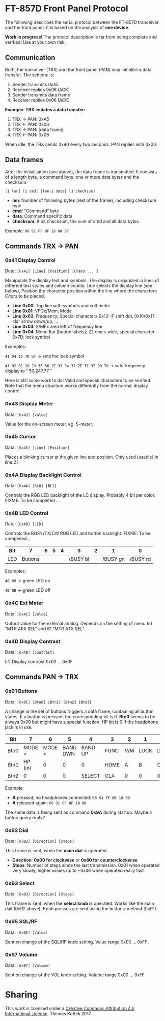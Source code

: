 # FT-857D Front Panel Protocol
The following describes the serial protocol between the FT-857D tranceiver and the front panel. It is based on the analysis of __one device__. 

__Work in progress!__ The protocol description is far from being complete and verified! Use at your own risk.



## Communication
Both, the tranceiver (TRX) and the front panel (PAN) may initialize a data transfer. The scheme is:
 1. Sender transmits 0xA5
 2. Receiver replies 0x06 (ACK)
 3. Sender transmits data frame
 4. Receiver replies 0x06 (ACK)

__Example: TRX initiates a data transfer:__
 1. TRX -> PAN: 0xA5
 2. TRX <- PAN: 0x06
 3. TRX -> PAN: [data frame]
 4. TRX <- PAN: 0x06
 
When idle, the TRX sends 0x90 every two seconds. PAN replies with 0x06.

## Data frames
After the initialisation (see above), the data frame is transmitted. It consists of a length byte, a command byte, one or more data bytes and the checksum.

`[1 len] [1 cmd] [len-2 data] [1 checksum]`

* __len__: Number of following bytes (rest of the frame), including checksum byte.
* __cmd__: "Command" byte
* __data__: Command specific data
* __checksum__: 8 bit checksum, the sum of cmd and all data bytes

Example:
`06 91 FF 8F 18 00 37`

## Commands TRX -> PAN
### 0x41 Display Control
Data: `[0x41] [Line] [Position] [Chars ... ]`

Manipulate the display text and symbols. The display is organized in lines of different text styles and column counts. _Line_ selects the display line (see below), _Position_ the character position within the line where the characters _Chars_ to be placed.

 * __Line 0x00__: Top line with symbols and volt meter
 * __Line 0x01__: VFOx/Mem, Mode
 * __Line 0x02__: Frequency; Special characters 0x12: IF shift dot, 0x16/0x17: clar arrow down/up, ...
 * __Line 0x03__: S/MFx area left of frequency line
 * __Line 0x04__: Menu Bar (button labels); 22 chars wide, special character 0x7D: lock symbol
 
Examples:

`41 04 15 7D D7` -> sets the lock symbol

`41 02 01 20 20 35 30 2E 32 34 37 2E 37 37 20 70` -> sets frequency display to "  50.247.77 "

Here is still some work to do! Valid and special characters to be verified. Note that the menu structure works differently from the normal display control.

### 0x43 Display Meter
Data: `[0x43] [Value]`

Value for the on-screen meter, eg. S-meter.

### 0x45 Cursor
Data: `[0x45] [Line] [Position]`

Places a blinking cursor at the given line and position. Only used (usable) in line 2?

### 0x4A Display Backlight Control
Data: `[0x4A] [BL0] [BL1]`

Controls the RGB LED backlight of the LC display. Probably 4 bit per color. FIXME: To be completed ...

### 0x4B LED Control
Data: `[0x4B] [LED]`

Controls the BUSY/TX/CW RGB LED and button backlight. FIXME: To be completed...

Bit   |     7     |     6     |     5     |      4     |     3     |     2     |     1     |     0     
------|-----------|-----------|-----------|------------|-----------|-----------|-----------|----------
LED   | Buttons   |           |           |            | /BUSY bl  |           | /BUSY gn  | /BUSY rd

Examples:

`4B 89` -> green LED on

`4B 8B` -> green LED off

### 0x4C Ext Meter
Data: `[0x4C] [Value]`

Output value for the external analog. Depends on the setting of menu 60 "MTR ARX SEL" and 61 "MTR ATX SEL".


### 0x4D Display Contrast
Data: `[0x4D] [Contrast]`

LC Display contrast 0x03 ... 0x0F 


## Commands PAN -> TRX
### 0x91 Buttons
Data: `[0x91] [Btn0] [Btn1] [Btn2] [Btn3]`

A change in the set of buttons triggers a data frame, containing all button states. If a button is pressed, the corresponding bit is 0. __Btn3__ seems to be always 0x00 but might have a special function. HP bit is 0 if the headphone jack is in use.

Bit   |     7     |     6     |     5     |      4     |     3     |     2     |     1     |     0     
------|-----------|-----------|-----------|------------|-----------|-----------|-----------|----------
Btn0  | MODE <    | MODE >    | BAND DWN  | BAND UP    | FUNC      | V/M       | LOCK      | DSP
Btn1  | HP (in)   | 0         | 0         | 0          | HOME      | A         | B         | C
Btn2  | 0         | 0         | 0         | SELECT     | CLA       | 0         | 0         | 0

Example: 
 * __A__ pressed, no headphones connected: `06 91 FF 8B 18 00`
 * __A__ released again: `06 91 FF 8F 18 00`

The same data is being sent as command __0x9A__ during startup. Maybe a button query reply?
 
### 0x92 Dial
Data: `[0x92] [Direction] [Steps]`

This frame is sent, when the __main dial__ is operated.
 * __Direction__: __0x00 for clockwise__ or __0x80 for counterclockwise__
 * __Steps__: Number of steps since the last transmission. 0x01 when operated very slowly, higher values up to ~0x06 when operated really fast. 
 
### 0x93 Select
Data: `[0x93] [Direction] [Steps]`
 
This frame is sent, when the __select knob__ is operated.
Works like the main dail (0x92 above). Knob presses are sent using the buttons-method (0x91).

### 0x95 SQL/RF
Data: `[0x95] [Value]`

Sent on change of the SQL/RF knob setting. Value range 0x00 ... 0xFF.

### 0x97 Volume
Data: `[0x97] [Volume]`

Sent on change of the VOL knob setting. Volume range 0x00 ... 0xFF.


# Sharing
This work is licensed under a [Creative Commons Attribution 4.0 International License](https://creativecommons.org/licenses/by/4.0/).
Thomas Kottek 2017
